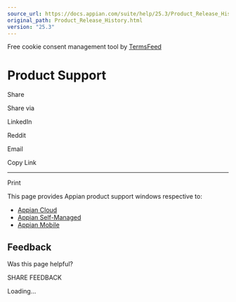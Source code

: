 ```yaml
---
source_url: https://docs.appian.com/suite/help/25.3/Product_Release_History.html
original_path: Product_Release_History.html
version: "25.3"
---
```


Free cookie consent management tool by [TermsFeed](https://www.termsfeed.com/)

# Product Support

Share

Share via

LinkedIn

Reddit

Email

Copy Link

* * *

Print

This page provides Appian product support windows respective to:

-   [Appian Cloud](cloud-support.html)
-   [Appian Self-Managed](self-managed-support.html)
-   [Appian Mobile](mobile-support.html)

## Feedback

Was this page helpful?

SHARE FEEDBACK

Loading...